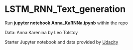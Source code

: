 # LSTM\_RNN\_Text_generation

Run **jupyter notebook Anna_KaRNNa.ipynb** within the repo 

Data: Anna Karenina by Leo Tolstoy

Starter Jupyter notebook and data provided by [Udacity](https://github.com/udacity) 
